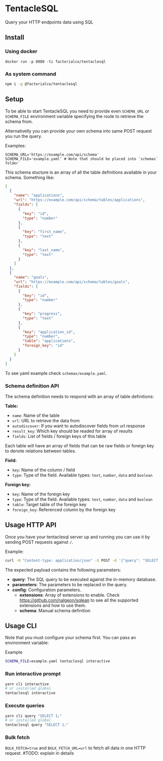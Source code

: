 # TentacleSQL

Query your HTTP endpoints data using SQL

## Install

### Using docker

`docker run -p 8080 -ti factorialco/tentaclesql`

### As system command

```bash
npm i -g @factorialco/tentaclesql
```

## Setup

To be able to start TentacleSQL you need to provide even `SCHEMA_URL` or
`SCHEMA_FILE` environment variable specifying the route to retrieve the schema
from.

Alternativelly you can provide your own schema into same POST request you run
the query.

Examples:

```
SCHEMA_URL='https://example.com/api/schema'
SCHEMA_FILE='example.yaml' # Note that should be placed into `schemas` folder
```

This schema stucture is an array of all the table definitions
available in your schema. Something like:

```json
[
  {
    "name": "applications",
    "url": "https://example.com/api/schema/tables/applications",
    "fields": [
      {
        "key": "id",
        "type": "number"
      },
      {
        "key": "first_name",
        "type": "text"
      },
      {
        "key": "last_name",
        "type": "text"
      }
    ]
  },
  {
    "name": "goals",
    "url": "https://example.com/api/schema/tables/goals",
    "fields": [
      {
        "key": "id",
        "type": "number"
      },
      {
        "key": "progress",
        "type": "text"
      },
      {
        "key": "application_id",
        "type": "number",
        "table": "applications",
        "foreign_key": "id"
      }
    ]
  }
]
```

To see yaml example check `schemas/example.yaml`.

### Schema definition API

The schema definition needs to respond with an array of table definitions:

**Table:**

- `name`: Name of the table
- `url`: URL to retrieve the data from
- `autodiscover`: If you want to autodiscover fields from url response
- `result_key`: Which key should be readed for array of results
- `fields`: List of fields / foreign keys of this table

Each table will have an array of fields that can be raw fields or foreign key
to denote relations between tables.

**Field:**

- `key`: Name of the column / field
- `type`: Type of the field. Available types: `text`, `number`, `data` and `boolean`

**Foreign key:**

- `key`: Name of the foreign key
- `type`: Type of the field. Available types: `text`, `number`, `data` and `boolean`
- `table`: Target table of the foreign key
- `foreign_key`: Referenced column by the foreign key

## Usage HTTP API

Once you have your tentaclesql server up and running you can use it by sending
POST requests against `/`.

Example:

```bash
curl -H "Content-type: application/json" -X POST -d '{"query": "SELECT 1;"}' http://localhost:3000/
```

The expected payload contains the following parameters:

- **query**: The SQL query to be executed against the in-memory database.
- **parameters**: The parameters to be replaced in the query.
- **config**: Configuration parameters.
  - **extensions**: Array of extensions to enable. Check
  https://github.com/nalgeon/sqlean to see all the supported extensions and how
  to use them.
  - **schema**: Manual schema definition

## Usage CLI

Note that you must configure your schema first. You can pass an environment
variable:

Example

```bash
SCHEMA_FILE=example.yaml tentaclesql interactive
```

### Run interactive prompt

```bash
yarn cli interactive
# or installed global
tentaclesql interactive
```

### Execute queries

```bash
yarn cli query "SELECT 1;"
# or installed global
tentaclesql query "SELECT 1;"
```

### Bulk fetch
`BULK_FETCH=true` and `BULK_FETCH_URL=url` to fetch all data in one HTTP request. #TODO: explain in details
